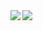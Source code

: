 <a href="https://github.com/anuraghazra/github-readme-stats">
<img align="left" src="https://github-readme-stats.vercel.app/api?username=sisi0808&count_private=true&show_icons=true" />
</a>
<a href="https://github.com/anuraghazra/github-readme-stats">
<img align="left" src="https://github-readme-stats.vercel.app/api/top-langs/?username=sisi0808&layout=compact" />
</a>
